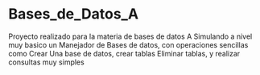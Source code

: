 # Bases_de_Datos_A
Proyecto realizado para la materia de bases de datos A
Simulando a nivel muy basico un Manejador de Bases de datos, con operaciones sencillas como Crear Una base de datos, crear tablas
Eliminar tablas, y realizar consultas muy simples